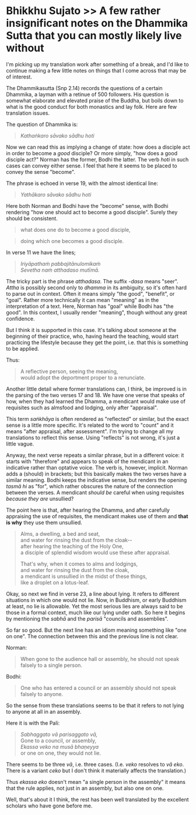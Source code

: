 # Bhikkhu Sujato >> A few rather insignificant notes on the Dhammika Sutta that you can mostly likely live without

I'm picking up my translation work after something of a break, and I'd like to continue making a few little notes on things that I come across that may be of interest.

The Dhammikasutta (Snp 2.14) records the questions of a certain Dhammika, a layman with a retinue of 500 followers. His question is somewhat elaborate and elevated praise of the Buddha, but boils down to what is the good conduct for both monastics and lay folk. Here are few translation issues.

The question of Dhammika is:

>*Kathaṅkaro sāvako sādhu hoti*

Now we can read this as implying a change of state: how does a disciple act in order to become a *good* disciple? Or more simply, "how does a good disciple act?" Norman has the former, Bodhi the latter. The verb *hoti* in such cases can convey either sense. I feel that here it seems to be placed to convey the sense "become".

The phrase is echoed in verse 19, with the almost identical line:

>*Yathākaro sāvako sādhu hoti*

Here both Norman and Bodhi have the "become" sense, with Bodhi rendering "how one should act to become a good disciple". Surely they should be consistent.

>what does one do to become a good disciple,

>doing which one becomes a good disciple.

In verse 11 we have the lines;

>*Iriyāpathaṁ pabbajitānulomikaṁ  
>Sevetha naṁ atthadaso mutīmā.*

The tricky part is the phrase *atthadasa*. The suffix *-dasa* means "seer". *Attha* is possibly second only to *dhamma* in its ambiguity, so it's often hard to parse out in context. Often it means simply "the good", "benefit", or "goal". Rather more technically it can mean "meaning" as in the interpretation of a text. Here, Norman has "goal" while Bodhi has "the good". In this context, I usually render "meaning", though without any great confidence. 

But I think it is supported in this case. It's talking about someone at the beginning of their practice, who, having heard the teaching, would start practicing the lifestyle because they get the point, i.e. that this is something to be applied.

 Thus:

>A reflective person, seeing the meaning,  
>would adopt the deportment proper to a renunciate.

Another little detail where former translations can, I think, be improved is in the parsing of the two verses 17 and 18. We have one verse that speaks of how, when they had learned the Dhamma, a mendicant would make use of requisites such as almsfood and lodging, only after "appraisal". 

This term *saṅkhāya* is often rendered as "reflected" or similar, but the exact sense is a little more specific. It's related to the word to "count" and it means "after appraisal, after assessment". I'm trying to change all my translations to reflect this sense. Using "reflects" is not wrong, it's just a little vague.

Anyway, the next verse repeats a similar phrase, but in a different voice: it starts with "therefore" and appears to speak of the mendicant in an indicative rather than optative voice. The verb is, however, implicit. Norman adds a (should) in brackets; but this basically makes the two verses have a similar meaning. Bodhi keeps the indicative sense, but renders the opening *tasmā hi* as "for", which rather obscures the nature of the connection between the verses. A mendicant *should be* careful when using requisites *because they are* unsullied?

The point here is that, after hearing the Dhamma, and after carefully appraising the use of requisites, the mendicant makes use of them and **that is why** they use them unsullied.

>Alms, a dwelling, a bed and seat,  
>and water for rinsing the dust from the cloak--  
>after hearing the teaching of the Holy One,   
>a disciple of splendid wisdom would use these after appraisal.  
>
>That's why, when it comes to alms and lodgings,  
>and water for rinsing the dust from the cloak,  
>a mendicant is unsullied in the midst of these things,  
>like a droplet on a lotus-leaf.

Okay, so next we find in verse 23, a line about lying. It refers to different situations in which one would not lie. Now, in Buddhism, or early Buddhism at least, no lie is allowable. Yet the most serious lies are always said to be those in a formal context, much like our lying under oath. So here it begins by mentioning the *sabhā* and the *parisā* "councils and assemblies". 

So far so good. But the next line has an idiom meaning something like "one on one". The connection between this and the previous line is not clear.

Norman: 

>When gone to the audience hall or assembly, he should not speak falsely to a single person.

Bodhi: 

>One who has entered a council or an assembly should not speak falsely to anyone.

So the sense from these translations seems to be that it refers to not lying to anyone at all in an assembly.

Here it is with the Pali:

>*Sabhaggato vā parisaggato vā,*  
>Gone to a council, or assembly,  
>*Ekassa veko na musā bhaṇeyya*  
>or one on one, they would not lie.

There seems to be three *vā*, i.e. three cases. (I.e. *veko* resolves to *vā eko*. There is a variant *ceko* but I don't think it materially affects the translation.) 

Thus *ekassa eko* doesn't mean "a single person in the assembly" it means that the rule applies, not just in an assembly, but also one on one.

Well, that's about it I think, the rest has been well translated by the excellent scholars who have gone before me.